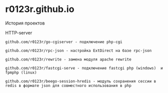# r0123r.github.io
История проектов

HTTP-server
  
    github.com/r0123r/go-cgiserver - подключение php-cgi
    
    github.com/r0123r/rpc-json - настройка ExtDirect на базе rpc-json

    github.com/r0123r/rewrite - замена модуля apache rewrite
    
    github.com/r0123r/fastcgi-serve - подключение fastcgi php (windows)  и fpmphp (linux)
    
    github.com/r0123r/beego-session-hredis - модуль сохранения сессии в redis в формате json для совместного использования в php
